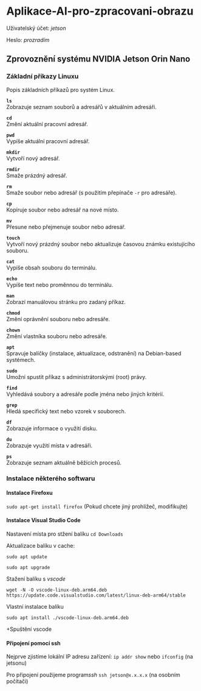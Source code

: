 # Aplikace-AI-pro-zpracovani-obrazu

Uživatelský účet: *jetson*

Heslo: *prozradím*

## Zprovoznění systému NVIDIA Jetson Orin Nano

### Základní příkazy Linuxu
Popis základních příkazů pro systém Linux.

**`ls`**  
Zobrazuje seznam souborů a adresářů v aktuálním adresáři.

**`cd`**  
Změní aktuální pracovní adresář.

**`pwd`**  
Vypíše aktuální pracovní adresář.

**`mkdir`**  
Vytvoří nový adresář.

**`rmdir`**  
Smaže prázdný adresář.

**`rm`**  
Smaže soubor nebo adresář (s použitím přepínače `-r` pro adresáře).

**`cp`**  
Kopíruje soubor nebo adresář na nové místo.

**`mv`**  
Přesune nebo přejmenuje soubor nebo adresář.

**`touch`**  
Vytvoří nový prázdný soubor nebo aktualizuje časovou známku existujícího souboru.

**`cat`**  
Vypíše obsah souboru do terminálu.

**`echo`**  
Vypíše text nebo proměnnou do terminálu.

**`man`**  
Zobrazí manuálovou stránku pro zadaný příkaz.

**`chmod`**  
Změní oprávnění souboru nebo adresáře.

**`chown`**  
Změní vlastníka souboru nebo adresáře.

**`apt`**  
Spravuje balíčky (instalace, aktualizace, odstranění) na Debian-based systémech.

**`sudo`**  
Umožní spustit příkaz s administrátorskými (root) právy.

**`find`**  
Vyhledává soubory a adresáře podle jména nebo jiných kritérií.

**`grep`**  
Hledá specifický text nebo vzorek v souborech.

**`df`**  
Zobrazuje informace o využití disku.

**`du`**  
Zobrazuje využití místa v adresáři.

**`ps`**  
Zobrazuje seznam aktuálně běžících procesů.

### Instalace některého softwaru

#### Instalace Firefoxu 

`sudo apt-get install firefox` (Pokud chcete jiný prohlížeč, modifikujte)

#### Instalace Visual Studio Code

Nastavení místa pro stžení balíku `cd Downloads `

Aktualizace balíku v cache: 

`sudo apt update`

`sudo apt upgrade`

Stažení balíku s *vscode*

`wget -N -O vscode-linux-deb.arm64.deb https://update.code.visualstudio.com/latest/linux-deb-arm64/stable`

Vlastní instalace balíku

`sudo apt install ./vscode-linux-deb.arm64.deb`

+Spuštění vscode

#### Připojení pomocí ssh

Nejprve zjistíme lokální IP adresu zařízení: `ip addr show` nebo `ifconfig` (na jetsonu)

Pro připojení použijeme program*ssh* `ssh jetson@x.x.x.x` (na osobním počítači)
